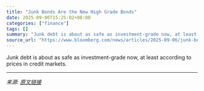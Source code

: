 ```yaml
---
title: "Junk Bonds Are the New High Grade Bonds"
date: 2025-09-06T15:25:02+08:00
categories: ["finance"]
tags: []
summary: "Junk debt is about as safe as investment-grade now, at least according to prices in credit markets."
source_url: "https://www.bloomberg.com/news/articles/2025-09-06/junk-bonds-are-the-new-high-grade-credit-weekly"
---
```


Junk debt is about as safe as investment-grade now, at least according to prices in credit markets.

---

*来源: [原文链接](https://www.bloomberg.com/news/articles/2025-09-06/junk-bonds-are-the-new-high-grade-credit-weekly)*
